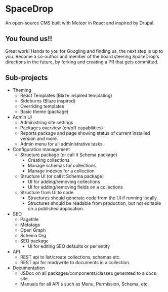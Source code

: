 # SpaceDrop
An open-source CMS built with Meteor in React and inspired by Drupal.

## You found us!!

Great work! Hands to you for Googling and finding us, the next step is up to you.
Become a co-author and member of the board steering SpaceDrop's directions in the future, by forking and creating a PR that gets committed.

## Sub-projects

* Theming
  * React Templates (Blaze inspired templating)
  * Sideburns (Blaze inspired)
  * Overriding templates
  * Basic theme (package)
* Admin UI
  * Administring site settings
  * Packages overview (on/off capabilities)
  * Reports package and page showing status of current installed version and more.
  * Admin menu for all administrative tasks.
* Configuration management
  * Structure package (or call it Schema package)
    * Creating collections
    * Manage schemas for collections
    * Manage indexes for a collection
  * Structure UI (or call it Schema package)
    * UI for adding/removing collections
    * UI for adding/removing fields on a collections
  * Structure from UI to code
    * Structures should generate code from the UI if running locally.
    * Structures should be readable from production, but not  editable on a published application.
* SEO
  * Pagetitle
  * Metatags
  * Open Graph
  * Schema.Org
  * SEO package
    * UI for editing SEO defaults or per entity
* API
  * REST api to list/create collections, schemas etc.
  * REST api for read/write to documents in a collection.
* Documentation
  * JSDoc on all packages/components/classes generated to a docs site.
  * Manuals for all API's such as Menu, Permission, Schema, etc.
